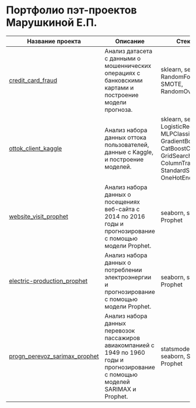 # Портфолио пэт-проектов Марушкиной Е.П.
| Название проекта | Описание |Стек и методы |
| --- | --- | --- |
| [credit_card_fraud](https://github.com/ElenaMaru/pet-projects/tree/main/credit_card_fraud) | Анализ датасета с данными о мошеннических операциях с банковскими картами и построение модели прогноза. | sklearn, seaborn, RandomForestClassifier, SMOTE, RandomOverSampler|
| [ottok_client_kaggle](https://github.com/ElenaMaru/pet-projects/tree/main/ottok_client_kaggle) | Анализ набора данных оттока пользователей, данные с Kaggle, и построение моделей. | sklearn, seaborn, catboost, LogisticRegressionCV, MLPClassifier, GradientBoostingClassifier, CatBoostClassifier, GridSearchCV, ColumnTransformer, StandardScaler, OneHotEncoder,  Pipeline|
| [website_visit_prophet](https://github.com/ElenaMaru/pet-projects/tree/main/website_visit_prophet) | Анализ набора данных о посещениях веб-сайта с 2014 по 2016 годы и прогнозирование с помощью модели Prophet. |seaborn, statsmodels, Prophet |
| [electric-production_prophet](https://github.com/ElenaMaru/pet-projects/tree/main/electric-production_prophet) | Анализ набора данных о потреблении электроэнергии и прогнозирование с помощью модели Prophet. |seaborn, statsmodels, Prophet |
| [progn_perevoz_sarimax_prophet](https://github.com/ElenaMaru/pet-projects/tree/main/progn_perevoz_sarimax_prophet) | Анализ набора данных перевозок пассажиров авиакомпанией с 1949 по 1960 годы и прогнозирование с помощью моделей SARIMAX и Prophet. |statsmodels, sklearn, seaborn, SARIMAX, Prophet |
